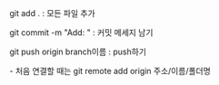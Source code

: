 <p>git add . : 모든 파일 추가</p>
<p>git commit -m "Add: " : 커밋 메세지 남기</p>
<p>git push origin branch이름 : push하기</p> 
<p>- 처음 연결할 때는 git remote add origin 주소/이름/폴더명</p>
